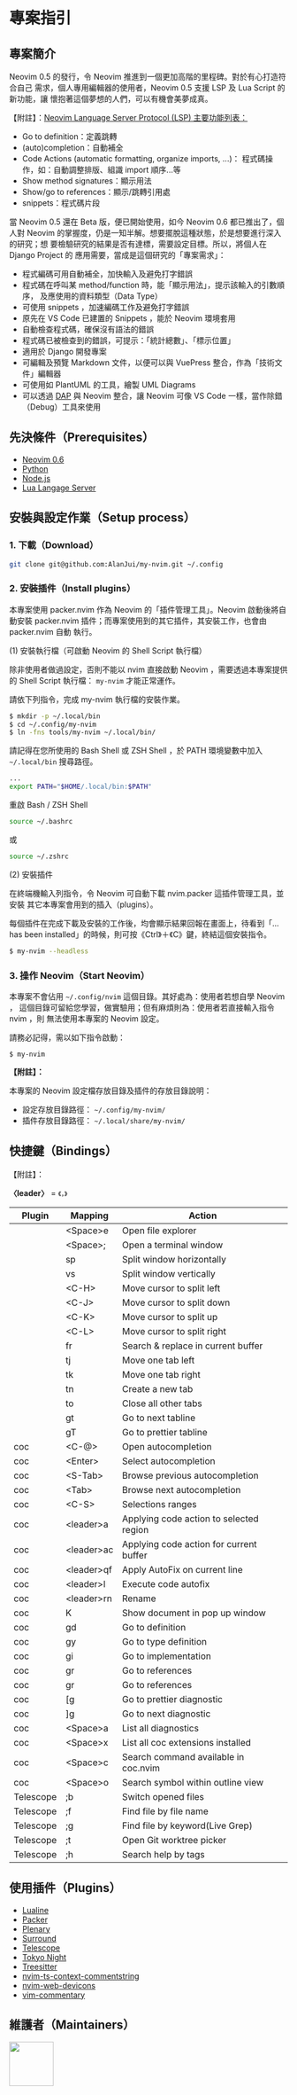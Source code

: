# 專案指引

## 專案簡介

Neovim 0.5 的發行，令 Neovim 推進到一個更加高階的里程碑。對於有心打造符合自己
需求，個人專用編輯器的使用者，Neovim 0.5 支援 LSP 及 Lua Script 的新功能，讓
懷抱著這個夢想的人們，可以有機會美夢成真。

【附註】：[Neovim Language Server Protocol (LSP) 主要功能列表：](https://neovim.io/doc/lsp/)

 - Go to definition：定義跳轉
 - (auto)completion：自動補全
 - Code Actions (automatic formatting, organize imports, ...)：
	 程式碼操作，如：自動調整排版、組識 import 順序...等
 - Show method signatures：顯示用法
 - Show/go to references：顯示/跳轉引用處
 - snippets：程式碼片段

當 Neovim 0.5 還在 Beta 版，便已開始使用，如今 Neovim 0.6 都已推出了，個人對
Neovim 的掌握度，仍是一知半解。想要擺脫這種狀態，於是想要進行深入的研究；想
要檢驗研究的結果是否有達標，需要設定目標。所以，將個人在 Django Project 的
應用需要，當成是這個研究的「專案需求」：

 - 程式編碼可用自動補全，加快輸入及避免打字錯誤
 - 程式碼在呼叫某 method/function 時，能「顯示用法」，提示該輸入的引數順序，
	 及應使用的資料類型（Data Type）
 - 可使用 snippets ，加速編碼工作及避免打字錯誤
 - 原先在 VS Code 已建置的 Snippets ，能於 Neovim 環境套用
 - 自動檢查程式碼，確保沒有語法的錯誤
 - 程式碼已被檢查到的錯誤，可提示：「統計總數」、「標示位置」
 - 適用於 Django 開發專案
 - 可編輯及預覽 Markdown 文件，以便可以與 VuePress 整合，作為「技術文件」編輯器
 - 可使用如 PlantUML 的工具，繪製 UML Diagrams
 - 可以透過 [DAP](https://alpha2phi.medium.com/neovim-dap-enhanced-ebc730ff498b)
	 與 Neovim 整合，讓 Neovim 可像 VS Code 一樣，當作除錯（Debug）工具來使用

## 先決條件（Prerequisites）

- [Neovim 0.6](https://alanjui.github.io/my-dev-env/nvim/#%E5%AE%89%E8%A3%9D%E8%88%87%E6%93%8D%E4%BD%9C)
- [Python](https://alanjui.github.io/my-docs/python.html#install-python-tools)
- [Node.js](https://alanjui.github.io/my-docs/nodejs.html#%E5%AE%89%E8%A3%9D%E8%88%87%E8%A8%AD%E5%AE%9A)
- [Lua Langage Server](https://alanjui.github.io/my-docs/lua.html#install-lua-support-for-vim-neovim)


## 安裝與設定作業（Setup process）

### 1. 下載（Download）

```sh
git clone git@github.com:AlanJui/my-nvim.git ~/.config
```

### 2. 安裝插件（Install plugins）

本專案使用 packer.nvim 作為 Neovim 的「插件管理工具」。Neovim 啟動後將自動安裝
packer.nvim 插件；而專案使用到的其它插件，其安裝工作，也會由 packer.nvim 自動
執行。

(1) 安裝執行檔（可啟動 Neovim 的 Shell Script 執行檔）

除非使用者做過設定，否則不能以 nvim 直接啟動 Neovim ，需要透過本專案提供的
Shell Script 執行檔： `my-nvim` 才能正常運作。

請依下列指令，完成 my-nvim 執行檔的安裝作業。

```sh
$ mkdir -p ~/.local/bin
$ cd ~/.config/my-nvim
$ ln -fns tools/my-nvim ~/.local/bin/
```

請記得在您所使用的 Bash Shell 或 ZSH Shell ，於 PATH 環境變數中加入
`~/.local/bin` 搜尋路徑。

```sh
...
export PATH="$HOME/.local/bin:$PATH"
```

重啟 Bash / ZSH Shell

```sh
source ~/.bashrc
```

或

```sh
source ~/.zshrc
```

(2) 安裝插件

在終端機輸入列指令，令 Neovim 可自動下載 nvim.packer 這插件管理工具，並安裝
其它本專案會用到的插入（plugins）。

每個插件在完成下載及安裝的工作後，均會顯示結果回報在畫面上，待看到「... has been
installed」的時候，則可按《Ctrl》＋《C》鍵，終結這個安裝指令。

```sh
$ my-nvim --headless
```

### 3. 操作 Neovim（Start Neovim）

本專案不會佔用 `~/.config/nvim` 這個目錄。其好處為：使用者若想自學 Neovim ，
這個目錄可留給您學習，做實驗用；但有麻煩則為：使用者若直接輸入指令 nvim ，則
無法使用本專案的 Neovim 設定。

請務必記得，需以如下指令啟動：

```
$ my-nvim
```

**【附註】：**

本專案的 Neovim 設定檔存放目錄及插件的存放目錄說明：

 - 設定存放目錄路徑： `~/.config/my-nvim/`
 - 插件存放目錄路徑： `~/.local/share/my-nvim/`

## 快捷鍵（Bindings）

【附註】：

**〈leader〉** = `《，》`

| Plugin    | Mapping      | Action                                  |
| --------- | ------------ | --------------------------------------- |
|           | \<Space\>e   | Open file explorer                      |
|           | \<Space\>;   | Open a terminal window                  |
|           | sp           | Split window horizontally               |
|           | vs           | Split window vertically                 |
|           | \<C-H\>      | Move cursor to split left               |
|           | \<C-J\>      | Move cursor to split down               |
|           | \<C-K\>      | Move cursor to split up                 |
|           | \<C-L\>      | Move cursor to split right              |
|           | fr           | Search & replace in current buffer      |
|           | tj           | Move one tab left                       |
|           | tk           | Move one tab right                      |
|           | tn           | Create a new tab                        |
|           | to           | Close all other tabs                    |
|           | gt           | Go to next tabline                      |
|           | gT           | Go to prettier tabline                  |
| coc       | \<C-@\>      | Open autocompletion                     |
| coc       | \<Enter\>    | Select autocompletion                   |
| coc       | \<S-Tab\>    | Browse previous autocompletion          |
| coc       | \<Tab\>      | Browse next autocompletion              |
| coc       | \<C-S\>      | Selections ranges                       |
| coc       | \<leader\>a  | Applying code action to selected region |
| coc       | \<leader\>ac | Applying code action for current buffer |
| coc       | \<leader\>qf | Apply AutoFix on current line           |
| coc       | \<leader\>l  | Execute code autofix                    |
| coc       | \<leader\>rn | Rename                                  |
| coc       | K            | Show document in pop up window          |
| coc       | gd           | Go to definition                        |
| coc       | gy           | Go to type definition                   |
| coc       | gi           | Go to implementation                    |
| coc       | gr           | Go to references                        |
| coc       | gr           | Go to references                        |
| coc       | [g           | Go to prettier diagnostic               |
| coc       | ]g           | Go to next diagnostic                   |
| coc       | \<Space\>a   | List all diagnostics                    |
| coc       | \<Space\>x   | List all coc extensions installed       |
| coc       | \<Space\>c   | Search command available in coc.nvim    |
| coc       | \<Space\>o   | Search symbol within outline view       |
| Telescope | ;b           | Switch opened files                     |
| Telescope | ;f           | Find file by file name                  |
| Telescope | ;g           | Find file by keyword(Live Grep)         |
| Telescope | ;t           | Open Git worktree picker                |
| Telescope | ;h           | Search help by tags                     |

## 使用插件（Plugins）

- [Lualine](https://github.com/nvim-lualine/lualine.nvim)
- [Packer](https://github.com/wbthomason/packer.nvim)
- [Plenary](https://github.com/nvim-lua/plenary.nvim)
- [Surround](https://github.com/blackCauldron7/surround.nvim)
- [Telescope](https://github.com/nvim-telescope/telescope.nvim)
- [Tokyo Night](https://github.com/folke/tokyonight.nvim)
- [Treesitter](https://github.com/nvim-treesitter/nvim-treesitter)
- [nvim-ts-context-commentstring](https://github.com/JoosepAlviste/nvim-ts-context-commentstring)
- [nvim-web-devicons](https://github.com/kyazdani42/nvim-web-devicons)
- [vim-commentary](https://github.com/tpope/vim-commentary/)

## 維護者（Maintainers）

<a href="https://github.com/albingroen">
  <img src="https://avatars.githubusercontent.com/u/2138279?v=4" width="80" height="80" />
</a>

